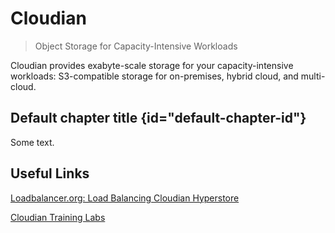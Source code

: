 # Cloudian

> Object Storage for Capacity-Intensive Workloads

Cloudian provides exabyte-scale storage for your capacity-intensive workloads: S3-compatible storage for on-premises,
hybrid cloud, and multi-cloud.

## Default chapter title {id="default-chapter-id"}
<title instance="foo">Chapter title for Foo</title>

Some text.

## Useful Links

[Loadbalancer.org: Load Balancing Cloudian Hyperstore](https://pdfs.loadbalancer.org/Cloudian_HyperStore_Deployment_Guide.pdf)

[Cloudian Training Labs](http://labs.cloudian.tech)